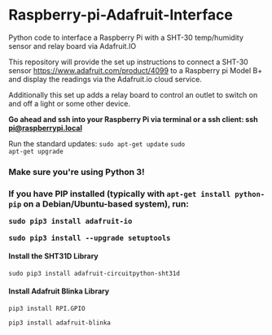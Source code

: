 # Raspberry-pi-Adafruit-Interface
Python code to interface a Raspberry Pi with a SHT-30 temp/humidity sensor and relay board via Adafruit.IO
 
This repository will provide the set up instructions to connect a SHT-30 sensor https://www.adafruit.com/product/4099 to a Raspberry pi Model B+ and display the readings via the Adafruit.io cloud service. 
 
Additionally this set up adds a relay board to control an outlet to switch on and off a light or some other device.
 
<strong>Go ahead and ssh into your Raspberry Pi via terminal or a ssh client:
ssh pi@raspberrypi.local</strong>
 
Run the standard updates:
<code>sudo apt-get update</code>
<code>sudo apt-get upgrade</code>
 
<h3> Make sure you're using Python 3! <H3>
 
<p>If you have PIP installed (typically with <code>apt-get install python-pip</code> on a Debian/Ubuntu-based system), run:
 
<code>sudo pip3 install adafruit-io</code>
 
<code>sudo pip3 install --upgrade setuptools</code>
 
<h4>Install the SHT31D Library</h4>
<code>sudo pip3 install adafruit-circuitpython-sht31d</code>
 
<h4>Install Adafruit Blinka Library</h4>
<code>pip3 install RPI.GPIO</code>
 
<code>pip3 install adafruit-blinka</code>
